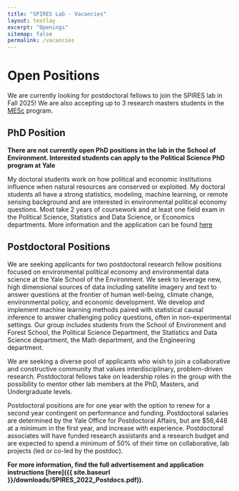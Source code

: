 ```yaml
---
title: "SPIRES Lab - Vacancies"
layout: textlay
excerpt: "Openings"
sitemap: false
permalink: /vacancies
---
```


# Open Positions
We are currently looking for postdoctoral fellows to join the SPIRES lab in Fall 2025! We are also accepting up to 3 research masters students in the [MESc](https://environment.yale.edu/academics/masters/mfs-mesc) program.

## PhD Position

**There are not currently open PhD positions in the lab in the School of Environment. Interested students can apply to the Political Science PhD program at Yale**

My doctoral students work on how political and economic institutions influence when natural resources are conserved or exploited. My doctoral students all have a strong statistics, modeling, machine learning, or remote sensing background and are interested in environmental political economy questions. Most take 2 years of coursework and at least one field exam in the Political Science, Statistics and Data Science, or Economics departments. More information and the application can be found [here](https://environment.yale.edu/admissions/doctoral)

## Postdoctoral Positions
We are seeking applicants for two postdoctoral research fellow positions focused on environmental political economy and environmental data science at the Yale School of the Environment. We seek to leverage new, high dimensional sources of data including satellite imagery and text to answer questions at the frontier of human well-being, climate change, environmental policy, and economic development. We develop and implement machine learning methods paired with statistical causal inference to answer challenging policy questions, often in non-experimental settings. Our group includes students from the School of Environment and Forest School, the Political Science Department, the Statistics and Data Science department, the Math department, and the Engineering department.

We are seeking a diverse pool of applicants who wish to join a collaborative and constructive community that values interdisciplinary, problem-driven research. Postdoctoral fellows take on leadership roles in the group with the possibility to mentor other lab members at the PhD, Masters, and Undergraduate levels.

Postdoctoral positions are for one year with the option to renew for a second year contingent on performance and funding. Postdoctoral salaries are determined by the Yale Office for Postdoctoral Affairs, but are $56,448 at a minimum in the first year, and increase with experience. Postdoctoral associates will have funded research assistants and a research budget and are expected to spend a minimum of 50% of their time on collaborative, lab projects (led or co-led by the postdoc).

**For more information, find the full advertisement and application instructions [here]({{ site.baseurl }}/downloads/SPIRES_2022_Postdocs.pdf)).**



<!-- # Open positions

**Note: We currently don't have funding for additional PhD and postdoc positions. We can only welcome you if you have a fellowship. I'd be happy to support you after you apply to our group. Take a look at the [veni fellowship](https://www.nwo.nl/en/calls/nwo-talent-programme-veni-science-domain) or the Marie Curie fellowship (currently closed, next deadline probably Fall 2021, [here is last years call]({{ site.baseurl }}/downloads/h2020-wp1820-msca_en.pdf)).**




We are always looking for new group members with passion, talent, and grit!

You will have the chance to work on the grand challenges of condensed matter physics, often at the interface of instrumental design and new physics. You will be involved in determining the important and interesting questions, creating and improving instrumental setups, performing measurements, and making discoveries.

### Past open positions

You find the past job openings here:
[Opening 1]({{ site.baseurl }}/downloads/GeneralPostdoc_2019_v01.pdf),
[Opening 2]({{ site.baseurl }}/downloads/PPMS_PhD_2019_v01.pdf),
[Opening 3]({{ site.baseurl }}/downloads/PD.pdf),
[Opening 4]({{ site.baseurl }}/downloads/PHD1.pdf), 
[Opening 5]({{ site.baseurl }}/downloads/PHD2.pdf).

### Applications for PhD and Postdoc positions
If you are interested in working with us as a PhD student or postdoc, please send me an [email](mailto:milan.allan@gmail.com). State briefly why you are interested and attach a CV, including information about the grades you had as an undergraduate. No need for a separate cover letter or certificates. **Important**: please insert _"Application PhD"_ or _"Application Postdoc"_ in the subject line. If you are applying to a specific advertisement, note this in your email.


### Master projects for Leiden University students
If you are a Master student at Leiden University looking for a Master project, contact me (or any group member) per email or stop by my office.

### Bsc / Master students from elsewhere
If you are interested in pursuing a Master degree at Leiden University, see [mastersinleiden.nl](http://www.mastersinleiden.nl/programmes/physics/en/introduction). Sometimes, we take master students or summer interns if we get exceptional applicants (this usually means very good grades and a personal recommendation).


<figure>
<img src="{{ site.url }}{{ site.baseurl }}/images/picpic/Gallery/DSC_0696.jpg" width="95%">
</figure> -->
